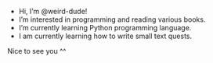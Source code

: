 - Hi, I’m @weird-dude!
- I’m interested in programming and reading various books.
- I’m currently learning Python programming language.
- I am currently learning how to write small text quests.

Nice to see you ^^
